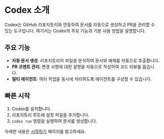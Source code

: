 # Codex 소개

Codex는 GitHub 리포지토리와 연동하여 문서를 자동으로 생성하고 PR을 관리할 수 있는 도구입니다. 여기서는 Codex의 주요 기능과 기본 사용 방법을 설명합니다.

## 주요 기능

- **자동 문서 생성**: 리포지토리의 파일을 분석하여 문서와 예제를 자동으로 추출합니다.
- **PR 코멘트 관리**: 변경 사항에 대한 설명을 자동으로 작성하여 코드 리뷰를 돕습니다.
- **멀티 에이전트**: 여러 작업을 동시에 처리하도록 에이전트를 구성할 수 있습니다.

## 빠른 시작

1. Codex를 설치합니다.
2. 리포지토리 루트에 설정 파일을 추가합니다.
3. `codex run` 명령을 실행하여 문서를 생성합니다.

자세한 내용은 [시작하기](getting-started.md) 페이지를 참고하세요.
